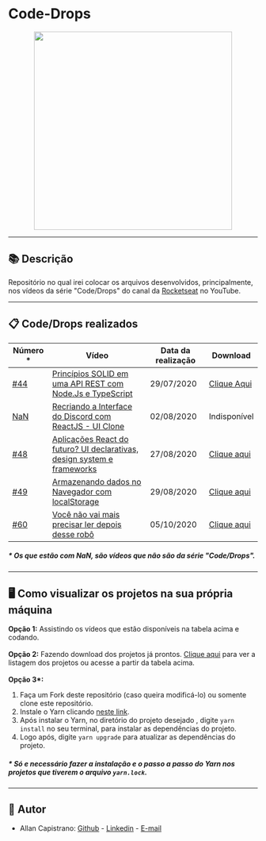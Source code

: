 # Code-Drops
<p align="center">
  <img src="https://i.imgur.com/JGzhErq.png" width="400px">
</p>

------------

## 📚 Descrição ##
Repositório no qual irei colocar os arquivos desenvolvidos, principalmente, nos vídeos da série "Code/Drops" do canal da [Rocketseat](https://www.youtube.com/channel/UCSfwM5u0Kce6Cce8_S72olg) no YouTube.

------------

## 📋 Code/Drops realizados ##
Número * | Vídeo | Data da realização | Download
-------- | ----- | ------------------ | ---------
[#44](https://github.com/AllanCapistrano/Code-Drops/tree/master/%2344-Solid-ApiRest) | [Princípios SOLID em uma API REST com Node.Js e TypeScript](https://www.youtube.com/watch?v=vAV4Vy4jfkc) | 29/07/2020 | [Clique Aqui](https://github.com/AllanCapistrano/Code-Drops/releases/tag/1.0)
[NaN](https://github.com/AllanCapistrano/Code-Drops/tree/master/discord-interface) | [Recriando a Interface do Discord com ReactJS - UI Clone](https://youtu.be/x4FdZd2-_uU) | 02/08/2020 | Indisponível
[#48](https://github.com/AllanCapistrano/Code-Drops/tree/master/%2348-NextJs-ChakraUI/skylabnext) | [Aplicações React do futuro? UI declarativas, design system e frameworks](https://youtu.be/6TEo2AxW-oQ?list=WL) | 27/08/2020 | [Clique aqui](https://github.com/AllanCapistrano/Code-Drops/releases/tag/1.1)
[#49](https://github.com/AllanCapistrano/Code-Drops/tree/master/%2349-Local-Storage) | [Armazenando dados no Navegador com localStorage](https://youtu.be/De5np8phQxo?list=WL) | 29/08/2020 | [Clique aqui](https://github.com/AllanCapistrano/Code-Drops/releases/tag/1.3)
[#60](https://github.com/AllanCapistrano/Code-Drops/tree/master/%2360-Speech-Engine) | [Você não vai mais precisar ler depois desse robô](https://youtu.be/XlNLjG2c9uM) | 05/10/2020 | [Clique aqui](https://github.com/AllanCapistrano/Code-Drops/releases/tag/1.4)

##### * Os que estão com NaN, são vídeos que não são da série "Code/Drops". #####

------------

## 🖥️ Como visualizar os projetos na sua própria máquina ##
**Opção 1:** Assistindo os vídeos que estão disponíveis na tabela acima e codando.<br /> <br />
**Opção 2:** Fazendo download dos projetos já prontos. [Clique aqui](https://github.com/AllanCapistrano/Code-Drops/releases) para ver a listagem dos projetos ou acesse a partir da tabela acima.<br /> <br />
<strong>Opção 3*:</strong>
1. Faça um Fork deste repositório (caso queira modificá-lo) ou somente clone este repositório.
2. Instale o Yarn clicando [neste link](https://classic.yarnpkg.com/en/docs/install/#debian-stable).
3. Após instalar o Yarn, no diretório do projeto desejado , digite `yarn install` no seu terminal, para instalar as dependências do projeto.
4. Logo após, digite `yarn upgrade` para atualizar as dependências do projeto.

##### * Só e necessário fazer a instalação e o passo a passo do Yarn nos projetos que tiverem o arquivo `yarn.lock`. #####

------------

## 📌 Autor ##
- Allan Capistrano: [Github](https://github.com/AllanCapistrano) - [Linkedin](https://www.linkedin.com/in/allancapistrano/) - [E-mail](https://mail.google.com/mail/u/0/?view=cm&fs=1&tf=1&source=mailto&to=asantos@ecomp.uefs.br)
